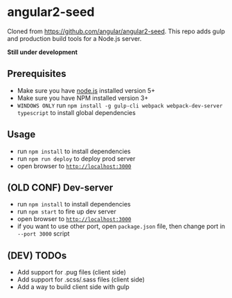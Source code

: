 # angular2-seed

Cloned from https://github.com/angular/angular2-seed.
This repo adds gulp and production build tools for a Node.js server.

**Still under development**

## Prerequisites
- Make sure you have [node.js](https://nodejs.org/) installed version 5+
- Make sure you have NPM installed version 3+
- `WINDOWS ONLY` run `npm install -g gulp-cli webpack webpack-dev-server typescript` to install global dependencies

## Usage
- run `npm install` to install dependencies
- run `npm run deploy` to deploy prod server
- open browser to [`http://localhost:3000`](http://localhost:3000)

## (OLD CONF) Dev-server
- run `npm install` to install dependencies
- run `npm start` to fire up dev server
- open browser to [`http://localhost:3000`](http://localhost:3000)
- if you want to use other port, open `package.json` file, then change port in `--port 3000` script

## (DEV) TODOs
- Add support for .pug files (client side)
- Add support for .scss/.sass files (client side)
- Add a way to build client side with gulp
